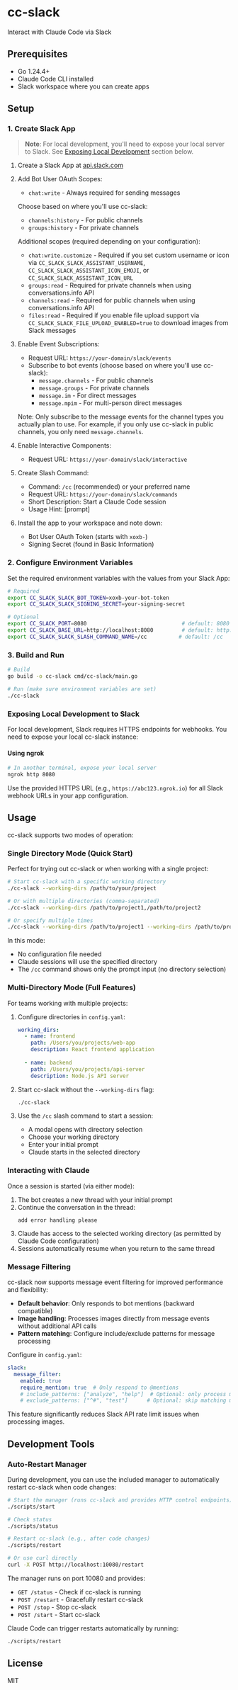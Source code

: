 # cc-slack

Interact with Claude Code via Slack

## Prerequisites

- Go 1.24.4+
- Claude Code CLI installed
- Slack workspace where you can create apps

## Setup

### 1. Create Slack App

> **Note**: For local development, you'll need to expose your local server to Slack. See [Exposing Local Development](#exposing-local-development-to-slack) section below.

1. Create a Slack App at [api.slack.com](https://api.slack.com)
2. Add Bot User OAuth Scopes:
   - `chat:write` - Always required for sending messages
   
   Choose based on where you'll use cc-slack:
   - `channels:history` - For public channels
   - `groups:history` - For private channels
   
   Additional scopes (required depending on your configuration):
   - `chat:write.customize` - Required if you set custom username or icon via `CC_SLACK_SLACK_ASSISTANT_USERNAME`, `CC_SLACK_SLACK_ASSISTANT_ICON_EMOJI`, or `CC_SLACK_SLACK_ASSISTANT_ICON_URL`
   - `groups:read` - Required for private channels when using conversations.info API
   - `channels:read` - Required for public channels when using conversations.info API
   - `files:read` - Required if you enable file upload support via `CC_SLACK_SLACK_FILE_UPLOAD_ENABLED=true` to download images from Slack messages
3. Enable Event Subscriptions:
   - Request URL: `https://your-domain/slack/events`
   - Subscribe to bot events (choose based on where you'll use cc-slack):
     - `message.channels` - For public channels
     - `message.groups` - For private channels
     - `message.im` - For direct messages
     - `message.mpim` - For multi-person direct messages
   
   Note: Only subscribe to the message events for the channel types you actually plan to use. For example, if you only use cc-slack in public channels, you only need `message.channels`.
4. Enable Interactive Components:
   - Request URL: `https://your-domain/slack/interactive`
5. Create Slash Command:
   - Command: `/cc` (recommended) or your preferred name
   - Request URL: `https://your-domain/slack/commands`
   - Short Description: Start a Claude Code session
   - Usage Hint: [prompt]
6. Install the app to your workspace and note down:
   - Bot User OAuth Token (starts with `xoxb-`)
   - Signing Secret (found in Basic Information)

### 2. Configure Environment Variables

Set the required environment variables with the values from your Slack App:

```bash
# Required
export CC_SLACK_SLACK_BOT_TOKEN=xoxb-your-bot-token
export CC_SLACK_SLACK_SIGNING_SECRET=your-signing-secret

# Optional
export CC_SLACK_PORT=8080                              # default: 8080
export CC_SLACK_BASE_URL=http://localhost:8080         # default: http://localhost:8080
export CC_SLACK_SLACK_SLASH_COMMAND_NAME=/cc          # default: /cc
```

### 3. Build and Run

```bash
# Build
go build -o cc-slack cmd/cc-slack/main.go

# Run (make sure environment variables are set)
./cc-slack
```

### Exposing Local Development to Slack

For local development, Slack requires HTTPS endpoints for webhooks. You need to expose your local cc-slack instance:

#### Using ngrok

```bash
# In another terminal, expose your local server
ngrok http 8080
```

Use the provided HTTPS URL (e.g., `https://abc123.ngrok.io`) for all Slack webhook URLs in your app configuration.

## Usage

cc-slack supports two modes of operation:

### Single Directory Mode (Quick Start)

Perfect for trying out cc-slack or when working with a single project:

```bash
# Start cc-slack with a specific working directory
./cc-slack --working-dirs /path/to/your/project

# Or with multiple directories (comma-separated)
./cc-slack --working-dirs /path/to/project1,/path/to/project2

# Or specify multiple times
./cc-slack --working-dirs /path/to/project1 --working-dirs /path/to/project2
```

In this mode:
- No configuration file needed
- Claude sessions will use the specified directory
- The `/cc` command shows only the prompt input (no directory selection)

### Multi-Directory Mode (Full Features)

For teams working with multiple projects:

1. Configure directories in `config.yaml`:
   ```yaml
   working_dirs:
     - name: frontend
       path: /Users/you/projects/web-app
       description: React frontend application
     
     - name: backend
       path: /Users/you/projects/api-server
       description: Node.js API server
   ```

2. Start cc-slack without the `--working-dirs` flag:
   ```bash
   ./cc-slack
   ```

3. Use the `/cc` slash command to start a session:
   - A modal opens with directory selection
   - Choose your working directory
   - Enter your initial prompt
   - Claude starts in the selected directory

### Interacting with Claude

Once a session is started (via either mode):

1. The bot creates a new thread with your initial prompt
2. Continue the conversation in the thread:
   ```
   add error handling please
   ```
3. Claude has access to the selected working directory (as permitted by Claude Code configuration)
4. Sessions automatically resume when you return to the same thread

### Message Filtering

cc-slack now supports message event filtering for improved performance and flexibility:

- **Default behavior**: Only responds to bot mentions (backward compatible)
- **Image handling**: Processes images directly from message events without additional API calls
- **Pattern matching**: Configure include/exclude patterns for message processing

Configure in `config.yaml`:
```yaml
slack:
  message_filter:
    enabled: true
    require_mention: true  # Only respond to @mentions
    # include_patterns: ["analyze", "help"]  # Optional: only process matching messages
    # exclude_patterns: ["^#", "test"]      # Optional: skip matching messages
```

This feature significantly reduces Slack API rate limit issues when processing images.

## Development Tools

### Auto-Restart Manager

During development, you can use the included manager to automatically restart cc-slack when code changes:

```bash
# Start the manager (runs cc-slack and provides HTTP control endpoints)
./scripts/start

# Check status
./scripts/status

# Restart cc-slack (e.g., after code changes)
./scripts/restart

# Or use curl directly
curl -X POST http://localhost:10080/restart
```

The manager runs on port 10080 and provides:
- `GET /status` - Check if cc-slack is running
- `POST /restart` - Gracefully restart cc-slack
- `POST /stop` - Stop cc-slack
- `POST /start` - Start cc-slack

Claude Code can trigger restarts automatically by running:
```bash
./scripts/restart
```

## License

MIT
